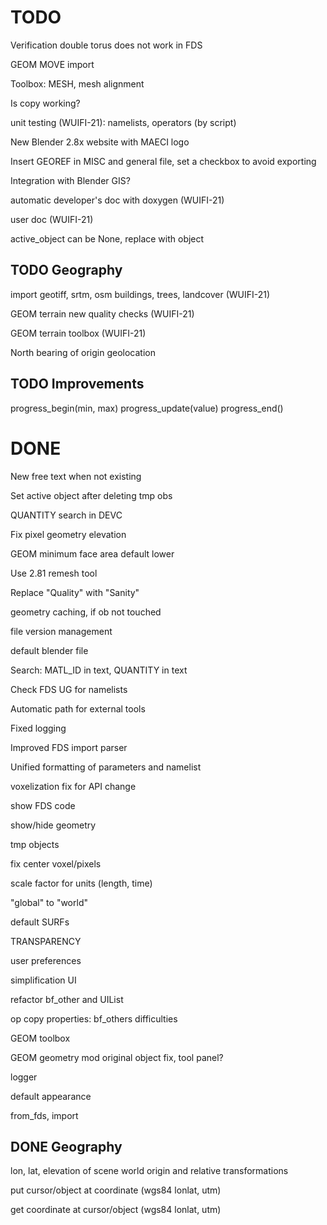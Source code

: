 # TODO

Verification double torus does not work in FDS

GEOM MOVE import

Toolbox: MESH, mesh alignment

Is copy working?

unit testing (WUIFI-21): namelists, operators (by script)

New Blender 2.8x website with MAECI logo

Insert GEOREF in MISC and general file, set a checkbox to avoid exporting

Integration with Blender GIS?

automatic developer's doc with doxygen (WUIFI-21)

user doc (WUIFI-21)

active_object can be None, replace with object

## TODO Geography

import geotiff, srtm, osm buildings, trees, landcover (WUIFI-21)

GEOM terrain new quality checks (WUIFI-21)

GEOM terrain toolbox (WUIFI-21)

North bearing of origin geolocation

## TODO Improvements

progress_begin(min, max)
progress_update(value)
progress_end()

# DONE

New free text when not existing

Set active object after deleting tmp obs

QUANTITY search in DEVC

Fix pixel geometry elevation

GEOM minimum face area default lower

Use 2.81 remesh tool

Replace "Quality" with "Sanity"

geometry caching, if ob not touched

file version management

default blender file

Search: MATL_ID in text, QUANTITY in text

Check FDS UG for namelists

Automatic path for external tools

Fixed logging

Improved FDS import parser

Unified formatting of parameters and namelist

voxelization fix for API change

show FDS code

show/hide geometry

tmp objects

fix center voxel/pixels

scale factor for units (length, time)

"global" to "world"

default SURFs

TRANSPARENCY

user preferences

simplification UI

refactor bf_other and UIList

op copy properties: bf_others difficulties

GEOM toolbox

GEOM geometry mod original object fix, tool panel?

logger

default appearance

from_fds, import

## DONE Geography

lon, lat, elevation of scene world origin and relative transformations

put cursor/object at coordinate (wgs84 lonlat, utm)

get coordinate at cursor/object (wgs84 lonlat, utm)

